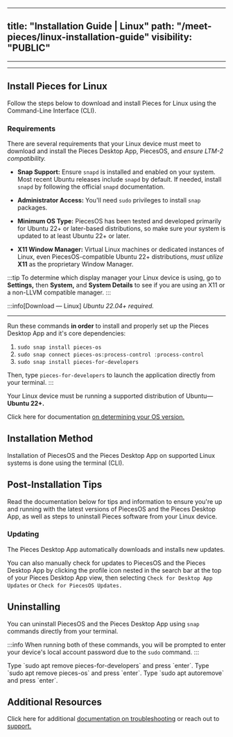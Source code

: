 
---
title: "Installation Guide | Linux"
path: "/meet-pieces/linux-installation-guide"
visibility: "PUBLIC"
---

---

<ExpandableImage src="https://cdn.hashnode.com/res/hashnode/image/upload/v1740162782513/1fdc656d-398c-4e69-ba4a-381c880fffe0.png" alt="Pieces for Linux Installation" />

---

## Install Pieces for Linux

Follow the steps below to download and install Pieces for Linux using the Command-Line Interface (CLI).

### Requirements

There are several requirements that your Linux device must meet to download and install the Pieces Desktop App, PiecesOS, and *ensure LTM-2 compatibility.*

- **Snap Support:** Ensure `snapd` is installed and enabled on your system. Most recent Ubuntu releases include `snapd` by default. If needed, install `snapd` by following the official `snapd` documentation.

- **Administrator Access:** You'll need `sudo` privileges to install `snap` packages.

- **Minimum OS Type:** PiecesOS has been tested and developed primarily for Ubuntu 22+ or later-based distributions, so make sure your system is updated to at least Ubuntu 22+ or later.

- **X11 Window Manager:** Virtual Linux machines or dedicated instances of Linux, even PiecesOS-compatible Ubuntu 22+ distributions, *must utilize* **X11** as the proprietary Window Manager.

:::tip
To determine which display manager your Linux device is using, go to **Settings,** then **System,** and **System Details** to see if you are using an X11 or a non-LLVM compatible manager.
:::

:::info[Download — Linux]
*Ubuntu 22.04+ required.*

---

Run these commands **in order** to install and properly set up the Pieces Desktop App and it's core dependencies:

1. `sudo snap install pieces-os`
2. `sudo snap connect pieces-os:process-control :process-control`
3. `sudo snap install pieces-for-developers`

Then, type `pieces-for-developers` to launch the application directly from your terminal.
:::

<ExpandableImage src="https://cdn.hashnode.com/res/hashnode/image/upload/v1740080977439/7ad5c157-3c13-4f22-8e83-6d159b135c28.png" alt="Linux Download Card" caption="Download card for Linux installation" />

Your Linux device must be running a supported distribution of Ubuntu—**Ubuntu 22+.**

Click here for documentation [on determining your OS version.](https://docs.pieces.app/products/meet-pieces/troubleshooting/linux#checking-ubuntu-version)

## Installation Method

Installation of PiecesOS and the Pieces Desktop App on supported Linux systems is done using the terminal (CLI).

## Post-Installation Tips

Read the documentation below for tips and information to ensure you're up and running with the latest versions of PiecesOS and the Pieces Desktop App, as well as steps to uninstall Pieces software from your Linux device.

### Updating

The Pieces Desktop App automatically downloads and installs new updates.

You can also manually check for updates to PiecesOS and the Pieces Desktop App by clicking the profile icon nested in the search bar at the top of your Pieces Desktop App view, then selecting `Check for Desktop App Updates` or `Check for PiecesOS Updates.`

<ExpandableImage src="https://storage.googleapis.com/hashnode_product_documentation_assets/meet_pieces_assets/meet_pieces/get_started_linux/checking_pieces_desktop_app_for_pieces_os_updates.gif" alt="Checking for updates in Pieces Desktop App" caption="How to check for updates in the Pieces Desktop App" />

## Uninstalling

You can uninstall PiecesOS and the Pieces Desktop App using `snap` commands directly from your terminal.

:::info
When running both of these commands, you will be prompted to enter your device's local account password due to the `sudo` command.
:::

<Steps>
<Step title="Removing the Pieces Desktop Application">
Type `sudo apt remove pieces-for-developers` and press `enter`.
</Step>

<Step title="Removing PiecesOS">
Type `sudo apt remove pieces-os` and press `enter`.
</Step>

<Step title="Removing Unused Dependencies (Optional)">
Type `sudo apt autoremove` and press `enter`.
</Step>
</Steps>

<ExpandableImage src="https://storage.googleapis.com/hashnode_product_documentation_assets/meet_pieces_assets/meet_pieces/get_started_linux/uninstall_pfd_from_terminal.png" alt="Uninstalling Pieces from terminal" caption="Terminal commands to uninstall Pieces from Linux" />

## Additional Resources

Click here for additional [documentation on troubleshooting](https://docs.pieces.app/products/meet-pieces/troubleshooting/linux) or reach out to [support.](https://docs.pieces.app/products/support)
